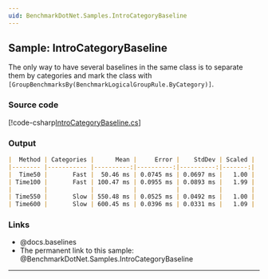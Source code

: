 ```yaml
---
uid: BenchmarkDotNet.Samples.IntroCategoryBaseline
---
```


## Sample: IntroCategoryBaseline

The only way to have several baselines in the same class is to separate them by categories
  and mark the class with `[GroupBenchmarksBy(BenchmarkLogicalGroupRule.ByCategory)]`.

### Source code

[!code-csharp[IntroCategoryBaseline.cs](../../../samples/BenchmarkDotNet.Samples/IntroCategoryBaseline.cs)]

### Output

```markdown
|  Method | Categories |      Mean |     Error |    StdDev | Scaled |
|-------- |----------- |----------:|----------:|----------:|-------:|
|  Time50 |       Fast |  50.46 ms | 0.0745 ms | 0.0697 ms |   1.00 |
| Time100 |       Fast | 100.47 ms | 0.0955 ms | 0.0893 ms |   1.99 |
|         |            |           |           |           |        |
| Time550 |       Slow | 550.48 ms | 0.0525 ms | 0.0492 ms |   1.00 |
| Time600 |       Slow | 600.45 ms | 0.0396 ms | 0.0331 ms |   1.09 |
```

### Links

* @docs.baselines
* The permanent link to this sample: @BenchmarkDotNet.Samples.IntroCategoryBaseline

---